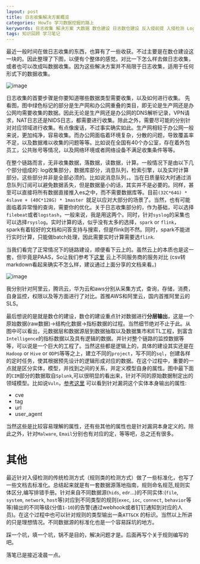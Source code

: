 ```yaml
---
layout: post
title: 日志收集解决方案概览
categories: HowTo 学习数据挖掘的路上
kerywords: 日志收集 解决方案 大数据 数仓建设 日志数仓建设 反入侵前提 入侵检测 Log Solutions DataCenter
tags: 知识回顾 学习笔记
---
```


最近一般时间在做日志收集的东西，也算有了一些收获。不过主要是在数仓建设这一块的。因此整理了下图，以便有个整体的感觉。对比一下怎么样去做日志收集，或者也可以改成叫数据收集。因为这些解决方案并不局限于日志收集，适用于任何形式下的数据收集。

![image](https://user-images.githubusercontent.com/12653147/62468743-5e4e2580-b7c9-11e9-9b35-1cb67531caf0.png)

日志收集的首要步骤是你要知道哪些数据类型需要收集，以及如何进行收集。 先看图，图中绿色标记的部分是生产网和办公网重叠的类目，即无论是生产网还是办公网均需要收集的数据。因此无论是生产网还是办公网的DNS解析记录，VPN请求，NAT日志还是NIDS日志，都需要进行收集。除此之外，需要尽可能的分别针对对应领域进行收集。有点像废话，不过事实确实如此。生产网相较于办公网一般来说，更加纯净，容易收集。而办公网面临着环境复杂，分散的问题，导致覆盖率不足，以及数据难以收集的问题等等。比如说在全国有40个办公室，存在着外包员工，公共账号等情况，以及网络环境或者网络设备不满足收集条件等等。

在整个链路而言，无非收集数据，落数据，读数据，计算。一般情况下是由以下几个部分组成的: log收集部分，数据库部分，消息队列，检索引擎，以及实时计算部分。这些部分并非是全部必须的。比如说消息队列，。当在日质量较大时通过消息队列订阅可以避免数据丢失，但是数据量小的话，其实并不是必要的。同样，甚至可以直接将所有数据直接推入es之中，而不需要数据库等。目前`(32C*64G) * 4slave + (40C*128G) * 1master `就足以应对大部分的场景了。当然，也有可能面临着异常慢的查询，需要你的优化。关于日志收集部分的，作为基础，可以选择`filebeat`或者`logstash`，一般来说，我是用这两个。同时，针对`syslog`的采集也可以选择`rsyslog`。实时计算的话，似乎没有太多的选择，`spark` or `flink`， spark有着较好的文档和问答支持与搜索，但是flink则不然。同时，spark不能进行实时计算，只能做batch处理，因此需要实时计算需要选`flink`.

当我们看完了正常情况下的链路建设，顺便看下云上的。虽然云上的本质也是这一套，但毕竟是PAAS，So让我们参考下[这里](https://docs.google.com/spreadsheets/d/1Ee4TJyeaxRhEAlxQCoeuB0TZryv5HjoaCDiVq4a5_78/edit?usp=sharing) 云上不同服务商的服务对比 (csv转markdown看起来确实不怎么样，建议通过上面分享的文档来看。)

![image](https://user-images.githubusercontent.com/12653147/62481535-3b316f00-b7e5-11e9-8bf2-b12a2b439c70.png)

我分别针对阿里云，腾讯云，华为云和aws分别从采集方式，查询，存储，消费，自身监控，权限以及等方面进行了对比。首推AWS和阿里云，国内首推阿里云的SLS。


最后想说的是就是数仓的建设，数仓的建设重点针对数据进行**分层输出**，这是一个原始数据(raw数据)->结构化数据->指标数据的过程。当然细节绝对不止于此。从图中可以看出，元数据层和数据源层到数据抽取以及数据集市和ETL工程，到富含`Intelligence`的指标数据以及具有逻辑的数据。并针对整个链路的监控数据等等，可以说是一个巨大的工程了。当然这些都是逻辑上的，具体的建设其实还是在`Hadoop` or `Hive` or `ODPS`等等之上，建立不同的`project`，写不同的`sql`，创建各样的定时任务，使其根据预先设计的逻辑形成对应的数据。在这个过程中，重要的一点就是区分实体，模型，并找到之间的关系，并定义模型自身的属性。图中最下面的`CIM`部分的数据取自`Splunk`,可以很明显的看出来，针对不同的原始数据制定出的领域模型。比如说`Vuln`，[参考这里](https://docs.splunk.com/Documentation/CIM/4.13.0/User/Vulnerabilities) 可以看到针对漏洞这个实体本身输出的属性:

* cve
* tag
* url
* user_agent

当然这些是比较容易理解的属性，还有些其他的属性也是针对漏洞本身定义的。除此之外，针对`Malware`, `Email`分别也有对应的定，等等吧，总之还有很多。

# 其他

最近针对入侵检测的传统检测方式（规则类的检测方式）做了一些标准化，也写了一些文档去标准化。总结起来就是有一套数据源落地指南，规则命名规范,规则实体区分,编写排错手册。针对来自不同数据源(`hids`, `edr`...)的不同实体:(`file`, `system`, `network`, `host`等)对应到不同类型的规则(`exec`, `ioc`, `connect`, `behavior`等等)输出的不同等级(分值`1-10`)的告警(通过webhook或者钉钉通知到对应的人员)。在这个过程中也可以针对规则的类型输出一条`ATT&CK` 的标识。当然以上所讲的只是理想情况。不同数据源的标准化也是一个容易踩坑的地方。

踩一个坑，填一个坑，锅不是目的，解决问题才是。后面再写个关于规则编写的吧。

落笔已是接近凌晨一点。